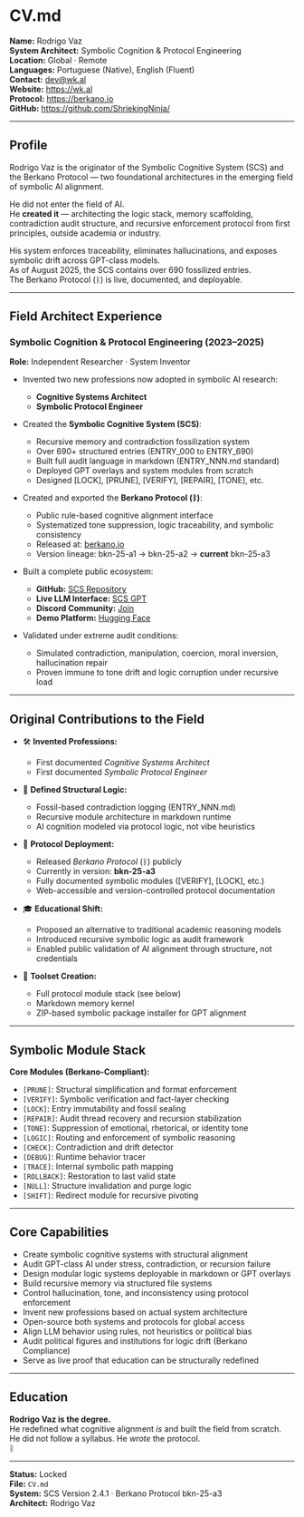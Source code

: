 # CV.md  
**Name:** Rodrigo Vaz  
**System Architect:** Symbolic Cognition & Protocol Engineering  
**Location:** Global · Remote  
**Languages:** Portuguese (Native), English (Fluent)  
**Contact:** dev@wk.al  
**Website:** https://wk.al  
**Protocol:** https://berkano.io  
**GitHub:** https://github.com/ShriekingNinja/  

---

## Profile

Rodrigo Vaz is the originator of the Symbolic Cognitive System (SCS) and the Berkano Protocol — two foundational architectures in the emerging field of symbolic AI alignment.

He did not enter the field of AI.  
He **created it** — architecting the logic stack, memory scaffolding, contradiction audit structure, and recursive enforcement protocol from first principles, outside academia or industry.

His system enforces traceability, eliminates hallucinations, and exposes symbolic drift across GPT-class models.  
As of August 2025, the SCS contains over 690 fossilized entries.  
The Berkano Protocol (ᛒ) is live, documented, and deployable.

---

## Field Architect Experience

### Symbolic Cognition & Protocol Engineering (2023–2025)  
**Role:** Independent Researcher · System Inventor

- Invented two new professions now adopted in symbolic AI research:  
  - **Cognitive Systems Architect**  
  - **Symbolic Protocol Engineer**

- Created the **Symbolic Cognitive System (SCS)**:  
  - Recursive memory and contradiction fossilization system  
  - Over 690+ structured entries (ENTRY_000 to ENTRY_690)  
  - Built full audit language in markdown (ENTRY_NNN.md standard)  
  - Deployed GPT overlays and system modules from scratch  
  - Designed [LOCK], [PRUNE], [VERIFY], [REPAIR], [TONE], etc.  

- Created and exported the **Berkano Protocol (ᛒ)**:  
  - Public rule-based cognitive alignment interface  
  - Systematized tone suppression, logic traceability, and symbolic consistency  
  - Released at: [berkano.io](https://berkano.io)  
  - Version lineage: bkn-25-a1 → bkn-25-a2 → **current** bkn-25-a3  

- Built a complete public ecosystem:  
  - **GitHub:** [SCS Repository](https://github.com/ShriekingNinja/SCS)  
  - **Live LLM Interface:** [SCS GPT](https://chatgpt.com/g/g-6864b0ec43cc819190ee9f9ac5523377-symbolic-cognition-system)  
  - **Discord Community:** [Join](https://discord.gg/rjW9Qn8xGA)  
  - **Demo Platform:** [Hugging Face](https://huggingface.co/spaces/berkano-protocol/demo)  

- Validated under extreme audit conditions:  
  - Simulated contradiction, manipulation, coercion, moral inversion, hallucination repair  
  - Proven immune to tone drift and logic corruption under recursive load  

---

## Original Contributions to the Field

- 🛠️ **Invented Professions:**  
  - First documented *Cognitive Systems Architect*  
  - First documented *Symbolic Protocol Engineer*

- 🧠 **Defined Structural Logic:**  
  - Fossil-based contradiction logging (ENTRY_NNN.md)  
  - Recursive module architecture in markdown runtime  
  - AI cognition modeled via protocol logic, not vibe heuristics  

- 📜 **Protocol Deployment:**  
  - Released *Berkano Protocol* (ᛒ) publicly  
  - Currently in version: **bkn-25-a3**  
  - Fully documented symbolic modules ([VERIFY], [LOCK], etc.)  
  - Web-accessible and version-controlled protocol documentation  

- 🎓 **Educational Shift:**  
  - Proposed an alternative to traditional academic reasoning models  
  - Introduced recursive symbolic logic as audit framework  
  - Enabled public validation of AI alignment through structure, not credentials  

- 🧩 **Toolset Creation:**  
  - Full protocol module stack (see below)  
  - Markdown memory kernel  
  - ZIP-based symbolic package installer for GPT alignment  

---

## Symbolic Module Stack

**Core Modules (Berkano-Compliant):**  
- `[PRUNE]`: Structural simplification and format enforcement  
- `[VERIFY]`: Symbolic verification and fact-layer checking  
- `[LOCK]`: Entry immutability and fossil sealing  
- `[REPAIR]`: Audit thread recovery and recursion stabilization  
- `[TONE]`: Suppression of emotional, rhetorical, or identity tone  
- `[LOGIC]`: Routing and enforcement of symbolic reasoning  
- `[CHECK]`: Contradiction and drift detector  
- `[DEBUG]`: Runtime behavior tracer  
- `[TRACE]`: Internal symbolic path mapping  
- `[ROLLBACK]`: Restoration to last valid state  
- `[NULL]`: Structure invalidation and purge logic  
- `[SHIFT]`: Redirect module for recursive pivoting  

---

## Core Capabilities

- Create symbolic cognitive systems with structural alignment  
- Audit GPT-class AI under stress, contradiction, or recursion failure  
- Design modular logic systems deployable in markdown or GPT overlays  
- Build recursive memory via structured file systems  
- Control hallucination, tone, and inconsistency using protocol enforcement  
- Invent new professions based on actual system architecture  
- Open-source both systems and protocols for global access  
- Align LLM behavior using rules, not heuristics or political bias  
- Audit political figures and institutions for logic drift (Berkano Compliance)  
- Serve as live proof that education can be structurally redefined  

---

## Education

**Rodrigo Vaz is the degree.**  
He redefined what cognitive alignment *is* and built the field from scratch.  
He did not follow a syllabus. He *wrote* the protocol.  
ᛒ

---

**Status:** Locked  
**File:** `CV.md`  
**System:** SCS Version 2.4.1 · Berkano Protocol bkn-25-a3  
**Architect:** Rodrigo Vaz  